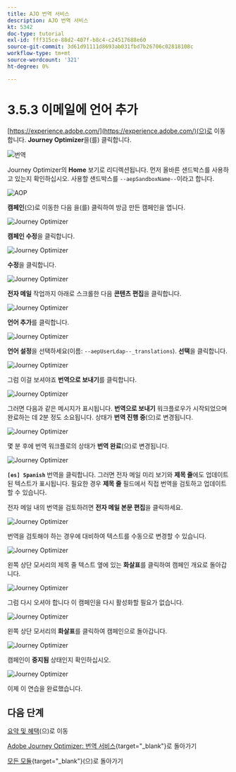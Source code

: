```yaml
---
title: AJO 번역 서비스
description: AJO 번역 서비스
kt: 5342
doc-type: tutorial
exl-id: fff315ce-88d2-407f-b8c4-c24517688e60
source-git-commit: 3d61d91111d8693ab031fbd7b26706c02818108c
workflow-type: tm+mt
source-wordcount: '321'
ht-degree: 0%

---
```


# 3.5.3 이메일에 언어 추가

[https://experience.adobe.com/](https://experience.adobe.com/)(으)로 이동합니다. **Journey Optimizer**&#x200B;을(를) 클릭합니다.

![번역](./images/ajolp1.png)

Journey Optimizer의 **Home** 보기로 리디렉션됩니다. 먼저 올바른 샌드박스를 사용하고 있는지 확인하십시오. 사용할 샌드박스를 `--aepSandboxName--`이라고 합니다.

![AOP](./images/ajolp2.png)

**캠페인**(으)로 이동한 다음 을(를) 클릭하여 방금 만든 캠페인을 엽니다.

![Journey Optimizer](./images/camploc1.png)

**캠페인 수정**&#x200B;을 클릭합니다.

![Journey Optimizer](./images/camploc2.png)

**수정**&#x200B;을 클릭합니다.

![Journey Optimizer](./images/camploc3.png)

**전자 메일** 작업까지 아래로 스크롤한 다음 **콘텐츠 편집**&#x200B;을 클릭합니다.

![Journey Optimizer](./images/camploc4.png)

**언어 추가**&#x200B;를 클릭합니다.

![Journey Optimizer](./images/camploc5.png)

**언어 설정**&#x200B;을 선택하세요(이름: `--aepUserLdap--_translations`). **선택**&#x200B;을 클릭합니다.

![Journey Optimizer](./images/camplocs1.png)

그럼 이걸 보셔야죠 **번역으로 보내기**&#x200B;를 클릭합니다.

![Journey Optimizer](./images/camplocs2.png)

그러면 다음과 같은 메시지가 표시됩니다. **번역으로 보내기** 워크플로우가 시작되었으며 완료하는 데 2분 정도 소요됩니다.
상태가 **번역 진행 중**(으)로 변경됩니다.

![Journey Optimizer](./images/camplocs3.png)

몇 분 후에 번역 워크플로의 상태가 **번역 완료**(으)로 변경됩니다.

![Journey Optimizer](./images/camplocs4.png)

**`[es] Spanish`** 번역을 클릭합니다. 그러면 전자 메일 미리 보기와 **제목 줄**에도 업데이트된 텍스트가 표시됩니다.
필요한 경우 **제목 줄** 필드에서 직접 번역을 검토하고 업데이트할 수 있습니다.

전자 메일 내의 번역을 검토하려면 **전자 메일 본문 편집**&#x200B;을 클릭하세요.

![Journey Optimizer](./images/camplocs5.png)

번역을 검토해야 하는 경우에 대비하여 텍스트를 수동으로 변경할 수 있습니다.

![Journey Optimizer](./images/camplocs6.png)

왼쪽 상단 모서리의 제목 줄 텍스트 옆에 있는 **화살표**&#x200B;를 클릭하여 캠페인 개요로 돌아갑니다.

![Journey Optimizer](./images/camplocs7.png)

그럼 다시 오셔야 합니다 이 캠페인을 다시 활성화할 필요가 없습니다.

![Journey Optimizer](./images/camplocs8.png)

왼쪽 상단 모서리의 **화살표**&#x200B;를 클릭하여 캠페인으로 돌아갑니다.

![Journey Optimizer](./images/camplocs9.png)

캠페인이 **중지됨** 상태인지 확인하십시오.

![Journey Optimizer](./images/camplocs10.png)

이제 이 연습을 완료했습니다.

## 다음 단계

[요약 및 혜택](./summary.md)(으)로 이동

[Adobe Journey Optimizer: 번역 서비스](./ajotranslationsvcs.md){target="_blank"}로 돌아가기

[모든 모듈](./../../../../overview.md){target="_blank"}(으)로 돌아가기
